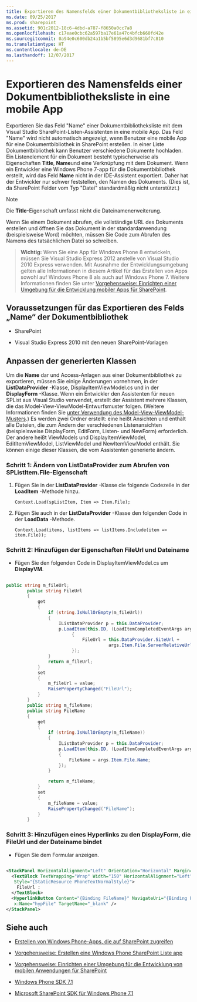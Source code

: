 ```yaml
---
title: Exportieren des Namensfelds einer Dokumentbibliotheksliste in eine mobile App
ms.date: 09/25/2017
ms.prod: sharepoint
ms.assetid: 901c2012-18c6-4dbd-a787-f8650a0cc7a8
ms.openlocfilehash: c17eae0cbc62a597ba17e61a47c4bfcb660fd42e
ms.sourcegitcommit: 0a94e0c600db24a1b5bf5895e6d3d9681bf7c810
ms.translationtype: HT
ms.contentlocale: de-DE
ms.lasthandoff: 12/07/2017
---
```

# <a name="export-the-name-field-in-a-document-library-list-to-a-mobile-app"></a>Exportieren des Namensfelds einer Dokumentbibliotheksliste in eine mobile App

Exportieren Sie das Feld "Name" einer Dokumentbibliotheksliste mit dem Visual Studio SharePoint-Listen-Assistenten in eine mobile App. Das Feld "Name" wird nicht automatisch angezeigt, wenn Benutzer eine mobile App für eine Dokumentbibliothek in SharePoint erstellen. In einer Liste Dokumentbibliothek kann Benutzer verschiedene Dokumente hochladen. Ein Listenelement für ein Dokument besteht typischerweise als Eigenschaften **Title**, **Name**und eine Verknüpfung mit dem Dokument. Wenn ein Entwickler eine Windows Phone 7-app für die Dokumentbibliothek erstellt, wird das Feld **Name** nicht in der IDE-Assistent exportiert. Daher hat der Entwickler nur schwer feststellen, den Namen des Dokuments. (Dies ist, da SharePoint Felder vom Typ "Datei" standardmäßig nicht unterstützt.)
  
> [!NOTE]
> Die **Title**-Eigenschaft umfasst nicht die Dateinamenerweiterung.
  
    
    


Wenn Sie einem Dokument abrufen, die vollständige URL des Dokuments erstellen und öffnen Sie das Dokument in der standardanwendung (beispielsweise Word) möchten, müssen Sie Code zum Abrufen des Namens des tatsächlichen Datei so schreiben.
  
    
    


> **Wichtig:** Wenn Sie eine App für Windows Phone 8 entwickeln, müssen Sie Visual Studio Express 2012 anstelle von Visual Studio 2010 Express verwenden. Mit Ausnahme der Entwicklungsumgebung gelten alle Informationen in diesem Artikel für das Erstellen von Apps sowohl auf Windows Phone 8 als auch auf Windows Phone 7. Weitere Informationen finden Sie unter [Vorgehensweise: Einrichten einer Umgebung für die Entwicklung mobiler Apps für SharePoint](how-to-set-up-an-environment-for-developing-mobile-apps-for-sharepoint.md). 
  
    
    


## <a name="prerequisites-for-exporting-the-name-field-of-a-document-library"></a>Voraussetzungen für das Exportieren des Felds „Name“ der Dokumentbibliothek


- SharePoint
    
  
- Visual Studio Express 2010 mit den neuen SharePoint-Vorlagen
    
  

## <a name="customize-the-generated-classes"></a>Anpassen der generierten Klassen
<a name="HowToExportTheNameFieldInADocumentLibraryListToAMobileApp_CustomizeTheGeneratedClases"> </a>

Um die **Name** dar und Access-Anlagen aus einer Dokumentbibliothek zu exportieren, müssen Sie einige Änderungen vornehmen, in der **ListDataProvider** -Klasse, DisplayItemViewModel.cs und in der **DisplayForm** -Klasse. Wenn ein Entwickler den Assistenten für neuen SPList aus Visual Studio verwendet, erstellt der Assistent mehrere Klassen, die das Model-View-ViewModel-Entwurfsmuster folgen. (Weitere Informationen finden Sie [unter Verwendung des Model-View-ViewModel-Musters]((http://msdn.microsoft.com/de-DE/library/hh821028.aspx)).) Es werden zwei Ordner erstellt: eine heißt Ansichten und enthält alle Dateien, die zum Ändern der verschiedenen Listenansichten (beispielsweise DisplayForm, EditForm, Listen- und NewForm) erforderlich. Der andere heißt ViewModels und DisplayItemViewModel, EditItemViewModel, ListViewModel und NewItemViewModel enthält. Sie können einige dieser Klassen, die vom Assistenten generierte ändern.
  
    
    

### <a name="step-1-modify-listdataprovider-to-fetch-splistitemfile-property"></a>Schritt 1: Ändern von ListDataProvider zum Abrufen von SPListItem.File-Eigenschaft


1. Fügen Sie in der **ListDataProvider** -Klasse die folgende Codezeile in der **LoadItem** -Methode hinzu.
    
     `Context.Load(spListItem, Item => Item.File);`
    
  
2. Fügen Sie auch in der **ListDataProvider** -Klasse den folgenden Code in der **LoadData** -Methode.
    
     `Context.Load(items, listItems => listItems.Include(item => item.File));`
    
  

### <a name="step-2-add-the-fileurl-and-filename-properties"></a>Schritt 2: Hinzufügen der Eigenschaften FileUrl und Dateiname


- Fügen Sie den folgenden Code in DisplayItemViewModel.cs um **DisplayVM**.
    
```cs
  
public string m_fileUrl;
        public string FileUrl
        {
            get
            {
                if (string.IsNullOrEmpty(m_fileUrl))
                {
                    IListDataProvider p = this.DataProvider;
                    p.LoadItem(this.ID, (LoadItemCompletedEventArgs args) =>
                         {
                             FileUrl = this.DataProvider.SiteUrl + 
                                       args.Item.File.ServerRelativeUrl;
                         });
                }
                return m_fileUrl;
            }
            set
            {
                m_fileUrl = value;
                RaisePropertyChanged("FileUrl");
            }
        }
        public string m_fileName;
        public string FileName
        {
            get
            {
                if (string.IsNullOrEmpty(m_fileName))
                {
                    IListDataProvider p = this.DataProvider;
                    p.LoadItem(this.ID, (LoadItemCompletedEventArgs args) =>
                    {
                        FileName = args.Item.File.Name;
                    });
                }

                return m_fileName;
            }
            set
            {
                m_fileName = value;
                RaisePropertyChanged("FileName");
            }
        }
```


### <a name="step-3-add-a-hyperlink-to-the-displayform-that-binds-to-fileurl-and-filename"></a>Schritt 3: Hinzufügen eines Hyperlinks zu den DisplayForm, die FileUrl und der Dateiname bindet


- Fügen Sie dem Formular anzeigen.
    
```XML
  
<StackPanel HorizontalAlignment="Left" Orientation="Horizontal" Margin="0,5,0,5">
  <TextBlock TextWrapping="Wrap" Width="150" HorizontalAlignment="Left" 
   Style="{StaticResource PhoneTextNormalStyle}">
    FileUrl :
  </TextBlock>
  <HyperlinkButton Content="{Binding FileName}" NavigateUri="{Binding FileUrl}" 
   x:Name="hypFile" TargetName="_blank" />
</StackPanel>

```


## <a name="see-also"></a>Siehe auch
<a name="SP15StoreSPlist_addlresources"> </a>


-  [Erstellen von Windows Phone-Apps, die auf SharePoint zugreifen](build-windows-phone-apps-that-access-sharepoint.md)
    
  
-  [Vorgehensweise: Erstellen eine Windows Phone SharePoint Liste app](how-to-create-a-windows-phone-sharepoint-list-app.md)
    
  
-  [Vorgehensweise: Einrichten einer Umgebung für die Entwicklung von mobilen Anwendungen für SharePoint](how-to-set-up-an-environment-for-developing-mobile-apps-for-sharepoint.md)
    
  
-  [Windows Phone SDK 7.1](http://www.microsoft.com/en-us/download/details.aspx?id=27570)
    
  
-  [Microsoft SharePoint SDK für Windows Phone 7.1](http://www.microsoft.com/en-us/download/details.aspx?id=30476)
    
  

